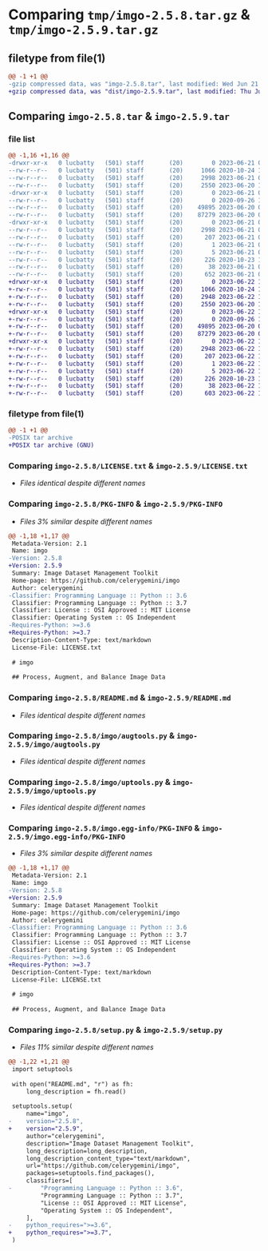 # Comparing `tmp/imgo-2.5.8.tar.gz` & `tmp/imgo-2.5.9.tar.gz`

## filetype from file(1)

```diff
@@ -1 +1 @@
-gzip compressed data, was "imgo-2.5.8.tar", last modified: Wed Jun 21 07:19:34 2023, max compression
+gzip compressed data, was "dist/imgo-2.5.9.tar", last modified: Thu Jun 22 14:56:50 2023, max compression
```

## Comparing `imgo-2.5.8.tar` & `imgo-2.5.9.tar`

### file list

```diff
@@ -1,16 +1,16 @@
-drwxr-xr-x   0 lucbatty   (501) staff       (20)        0 2023-06-21 07:19:34.459475 imgo-2.5.8/
--rw-r--r--   0 lucbatty   (501) staff       (20)     1066 2020-10-24 16:50:48.000000 imgo-2.5.8/LICENSE.txt
--rw-r--r--   0 lucbatty   (501) staff       (20)     2998 2023-06-21 07:19:34.458897 imgo-2.5.8/PKG-INFO
--rw-r--r--   0 lucbatty   (501) staff       (20)     2550 2023-06-20 16:09:32.000000 imgo-2.5.8/README.md
-drwxr-xr-x   0 lucbatty   (501) staff       (20)        0 2023-06-21 07:19:34.453230 imgo-2.5.8/imgo/
--rw-r--r--   0 lucbatty   (501) staff       (20)        0 2020-09-26 14:01:11.000000 imgo-2.5.8/imgo/__init__.py
--rw-r--r--   0 lucbatty   (501) staff       (20)    49895 2023-06-20 09:27:56.000000 imgo-2.5.8/imgo/augtools.py
--rw-r--r--   0 lucbatty   (501) staff       (20)    87279 2023-06-20 09:27:57.000000 imgo-2.5.8/imgo/uptools.py
-drwxr-xr-x   0 lucbatty   (501) staff       (20)        0 2023-06-21 07:19:34.457899 imgo-2.5.8/imgo.egg-info/
--rw-r--r--   0 lucbatty   (501) staff       (20)     2998 2023-06-21 07:19:34.000000 imgo-2.5.8/imgo.egg-info/PKG-INFO
--rw-r--r--   0 lucbatty   (501) staff       (20)      207 2023-06-21 07:19:34.000000 imgo-2.5.8/imgo.egg-info/SOURCES.txt
--rw-r--r--   0 lucbatty   (501) staff       (20)        1 2023-06-21 07:19:34.000000 imgo-2.5.8/imgo.egg-info/dependency_links.txt
--rw-r--r--   0 lucbatty   (501) staff       (20)        5 2023-06-21 07:19:34.000000 imgo-2.5.8/imgo.egg-info/top_level.txt
--rw-r--r--   0 lucbatty   (501) staff       (20)      226 2020-10-23 14:05:03.000000 imgo-2.5.8/pyproject.toml
--rw-r--r--   0 lucbatty   (501) staff       (20)       38 2023-06-21 07:19:34.459710 imgo-2.5.8/setup.cfg
--rw-r--r--   0 lucbatty   (501) staff       (20)      652 2023-06-21 07:17:56.000000 imgo-2.5.8/setup.py
+drwxr-xr-x   0 lucbatty   (501) staff       (20)        0 2023-06-22 14:56:50.000000 imgo-2.5.9/
+-rw-r--r--   0 lucbatty   (501) staff       (20)     1066 2020-10-24 16:50:48.000000 imgo-2.5.9/LICENSE.txt
+-rw-r--r--   0 lucbatty   (501) staff       (20)     2948 2023-06-22 14:56:50.000000 imgo-2.5.9/PKG-INFO
+-rw-r--r--   0 lucbatty   (501) staff       (20)     2550 2023-06-20 16:09:32.000000 imgo-2.5.9/README.md
+drwxr-xr-x   0 lucbatty   (501) staff       (20)        0 2023-06-22 14:56:50.000000 imgo-2.5.9/imgo/
+-rw-r--r--   0 lucbatty   (501) staff       (20)        0 2020-09-26 14:01:11.000000 imgo-2.5.9/imgo/__init__.py
+-rw-r--r--   0 lucbatty   (501) staff       (20)    49895 2023-06-20 09:27:56.000000 imgo-2.5.9/imgo/augtools.py
+-rw-r--r--   0 lucbatty   (501) staff       (20)    87279 2023-06-20 09:27:57.000000 imgo-2.5.9/imgo/uptools.py
+drwxr-xr-x   0 lucbatty   (501) staff       (20)        0 2023-06-22 14:56:50.000000 imgo-2.5.9/imgo.egg-info/
+-rw-r--r--   0 lucbatty   (501) staff       (20)     2948 2023-06-22 14:56:50.000000 imgo-2.5.9/imgo.egg-info/PKG-INFO
+-rw-r--r--   0 lucbatty   (501) staff       (20)      207 2023-06-22 14:56:50.000000 imgo-2.5.9/imgo.egg-info/SOURCES.txt
+-rw-r--r--   0 lucbatty   (501) staff       (20)        1 2023-06-22 14:56:50.000000 imgo-2.5.9/imgo.egg-info/dependency_links.txt
+-rw-r--r--   0 lucbatty   (501) staff       (20)        5 2023-06-22 14:56:50.000000 imgo-2.5.9/imgo.egg-info/top_level.txt
+-rw-r--r--   0 lucbatty   (501) staff       (20)      226 2020-10-23 14:05:03.000000 imgo-2.5.9/pyproject.toml
+-rw-r--r--   0 lucbatty   (501) staff       (20)       38 2023-06-22 14:56:50.000000 imgo-2.5.9/setup.cfg
+-rw-r--r--   0 lucbatty   (501) staff       (20)      603 2023-06-22 14:56:27.000000 imgo-2.5.9/setup.py
```

### filetype from file(1)

```diff
@@ -1 +1 @@
-POSIX tar archive
+POSIX tar archive (GNU)
```

### Comparing `imgo-2.5.8/LICENSE.txt` & `imgo-2.5.9/LICENSE.txt`

 * *Files identical despite different names*

### Comparing `imgo-2.5.8/PKG-INFO` & `imgo-2.5.9/PKG-INFO`

 * *Files 3% similar despite different names*

```diff
@@ -1,18 +1,17 @@
 Metadata-Version: 2.1
 Name: imgo
-Version: 2.5.8
+Version: 2.5.9
 Summary: Image Dataset Management Toolkit
 Home-page: https://github.com/celerygemini/imgo
 Author: celerygemini
-Classifier: Programming Language :: Python :: 3.6
 Classifier: Programming Language :: Python :: 3.7
 Classifier: License :: OSI Approved :: MIT License
 Classifier: Operating System :: OS Independent
-Requires-Python: >=3.6
+Requires-Python: >=3.7
 Description-Content-Type: text/markdown
 License-File: LICENSE.txt
 
 # imgo
 
 ## Process, Augment, and Balance Image Data
```

### Comparing `imgo-2.5.8/README.md` & `imgo-2.5.9/README.md`

 * *Files identical despite different names*

### Comparing `imgo-2.5.8/imgo/augtools.py` & `imgo-2.5.9/imgo/augtools.py`

 * *Files identical despite different names*

### Comparing `imgo-2.5.8/imgo/uptools.py` & `imgo-2.5.9/imgo/uptools.py`

 * *Files identical despite different names*

### Comparing `imgo-2.5.8/imgo.egg-info/PKG-INFO` & `imgo-2.5.9/imgo.egg-info/PKG-INFO`

 * *Files 3% similar despite different names*

```diff
@@ -1,18 +1,17 @@
 Metadata-Version: 2.1
 Name: imgo
-Version: 2.5.8
+Version: 2.5.9
 Summary: Image Dataset Management Toolkit
 Home-page: https://github.com/celerygemini/imgo
 Author: celerygemini
-Classifier: Programming Language :: Python :: 3.6
 Classifier: Programming Language :: Python :: 3.7
 Classifier: License :: OSI Approved :: MIT License
 Classifier: Operating System :: OS Independent
-Requires-Python: >=3.6
+Requires-Python: >=3.7
 Description-Content-Type: text/markdown
 License-File: LICENSE.txt
 
 # imgo
 
 ## Process, Augment, and Balance Image Data
```

### Comparing `imgo-2.5.8/setup.py` & `imgo-2.5.9/setup.py`

 * *Files 11% similar despite different names*

```diff
@@ -1,22 +1,21 @@
 import setuptools
 
 with open("README.md", "r") as fh:
     long_description = fh.read()
 
 setuptools.setup(
     name="imgo",
-    version="2.5.8",
+    version="2.5.9",
     author="celerygemini",
     description="Image Dataset Management Toolkit",
     long_description=long_description,
     long_description_content_type="text/markdown",
     url="https://github.com/celerygemini/imgo",
     packages=setuptools.find_packages(),
     classifiers=[
-        "Programming Language :: Python :: 3.6",
         "Programming Language :: Python :: 3.7",
         "License :: OSI Approved :: MIT License",
         "Operating System :: OS Independent",
     ],
-    python_requires=">=3.6",
+    python_requires=">=3.7",
 )
```

